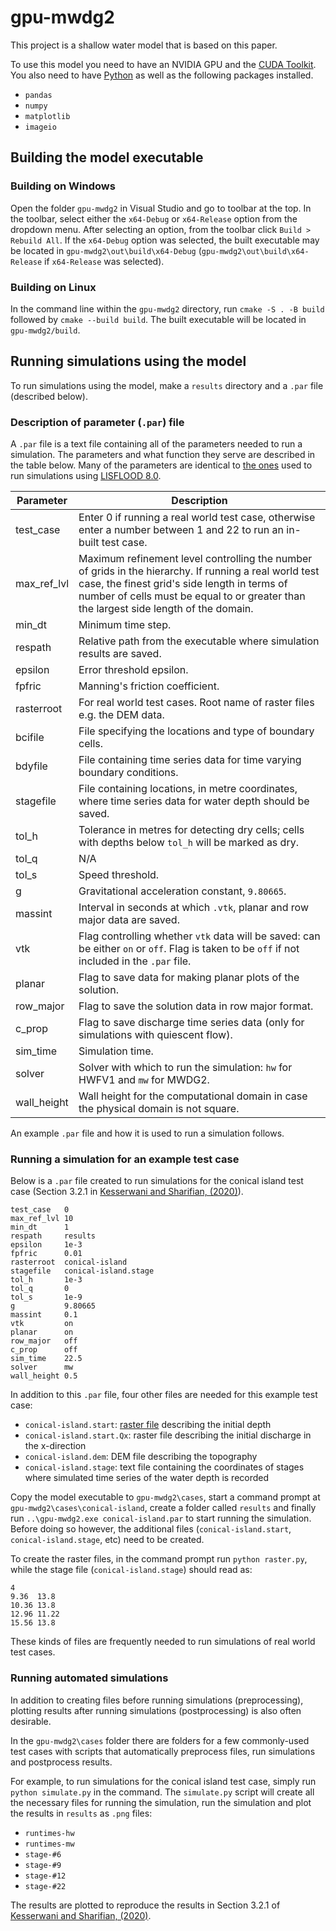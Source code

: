 # gpu-mwdg2

This project is a shallow water model that is based on this paper. 

To use this model you need to have an NVIDIA GPU and the [CUDA Toolkit](https://developer.nvidia.com/cuda-toolkit). You also need to have [Python](https://www.python.org/downloads/) as well as the following packages installed.

- `pandas`
- `numpy`
- `matplotlib`
- `imageio`

## Building the model executable

### Building on Windows

Open the folder `gpu-mwdg2` in Visual Studio and go to toolbar at the top. In the toolbar, select either the `x64-Debug` or `x64-Release` option from the dropdown menu. After selecting an option, from the toolbar click `Build > Rebuild All`. If the `x64-Debug` option was selected, the built executable may be located in `gpu-mwdg2\out\build\x64-Debug` (`gpu-mwdg2\out\build\x64-Release` if `x64-Release` was selected).

### Building on Linux

In the command line within the `gpu-mwdg2` directory, run `cmake -S . -B build` followed by `cmake --build build`. The built executable will be located in `gpu-mwdg2/build`.

## Running simulations using the model

To run simulations using the model, make a `results` directory and a `.par` file (described below).

### Description of parameter (`.par`) file

A `.par` file is a text file containing all of the parameters needed to run a simulation. The parameters and what function they serve are described in the table below. Many of the parameters are identical to [the ones](https://www.seamlesswave.com/Merewether1-1.html) used to run simulations using [LISFLOOD 8.0](https://www.seamlesswave.com/LISFLOOD8.0.html).

| Parameter   | Description |
| ------------|-------------|
| test_case 	| Enter 0 if running a real world test case, otherwise enter a number between 1 and 22 to run an in-built test case. |
| max_ref_lvl	| Maximum refinement level controlling the number of grids in the hierarchy. If running a real world test case, the finest grid's side length in terms of number of cells must be equal to or greater than the largest side length of the domain. |
| min_dt		| Minimum time step. |
| respath		| Relative path from the executable where simulation results are saved. |
| epsilon		| Error threshold epsilon. |
| fpfric 		| Manning's friction coefficient. |
| rasterroot	| For real world test cases. Root name of raster files e.g. the DEM data. |
| bcifile		| File specifying the locations and type of boundary cells. |
| bdyfile		| File containing time series data for time varying boundary conditions.   |
| stagefile	| File containing locations, in metre coordinates, where time series data for water depth should be saved. |
| tol_h		| Tolerance in metres for detecting dry cells; cells with depths below `tol_h` will be marked as dry. |
| tol_q		| N/A           |
| tol_s		| Speed threshold. |
| g			| Gravitational acceleration constant, `9.80665`.     |
| massint		| Interval in seconds at which `.vtk`, planar and row major data are saved. |
| vtk			| Flag controlling whether `vtk` data will be saved: can be either `on` or `off`. Flag is taken to be `off` if  not included in the `.par` file. |
| planar  | Flag to save data for making planar plots of the solution. |
| row_major	| Flag to save the solution data in row major format. |
| c_prop		| Flag to save discharge time series data (only for simulations with quiescent flow). |
| sim_time	| Simulation time. |
| solver		| Solver with which to run the simulation: `hw` for HWFV1 and `mw` for MWDG2. |
| wall_height	| Wall height for the computational domain in case the physical domain is not square. |

An example `.par` file and how it is used to run a simulation follows.

### Running a simulation for an example test case

Below is a `.par` file created to run simulations for the conical island test case (Section 3.2.1 in [Kesserwani and Sharifian, (2020)](https://www.sciencedirect.com/science/article/pii/S0309170820303079)).

```
test_case   0
max_ref_lvl 10
min_dt      1
respath     results
epsilon     1e-3
fpfric      0.01
rasterroot  conical-island
stagefile   conical-island.stage
tol_h       1e-3
tol_q       0
tol_s       1e-9
g           9.80665
massint     0.1
vtk         on
planar      on
row_major   off
c_prop      off
sim_time    22.5
solver      mw
wall_height 0.5
```
In addition to this `.par` file, four other files are needed for this example test case:

- `conical-island.start`: [raster file](https://support.geocue.com/ascii-raster-files-asc/) describing the initial depth
- `conical-island.start.Qx`: raster file describing the initial discharge in the x-direction
- `conical-island.dem`: DEM file describing the topography
- `conical-island.stage`: text file containing the coordinates of stages where simulated time series of the water depth is recorded

Copy the model executable to `gpu-mwdg2\cases`, start a command prompt at `gpu-mwdg2\cases\conical-island`, create a folder called `results` and finally run `..\gpu-mwdg2.exe conical-island.par` to start running the simulation. Before doing so however, the additional files (`conical-island.start`, `conical-island.stage`, etc) need to be created.

To create the raster files, in the command prompt run `python raster.py`, while the stage file (`conical-island.stage`) should read as:

```
4
9.36  13.8
10.36 13.8
12.96 11.22
15.56 13.8
```

These kinds of files are frequently needed to run simulations of real world test cases.

### Running automated simulations

In addition to creating files before running simulations (preprocessing), plotting results after running simulations (postprocessing) is also often desirable.

In the `gpu-mwdg2\cases` folder there are folders for a few commonly-used test cases with scripts that automatically preprocess files, run simulations and postprocess results.

For example, to run simulations for the conical island test case, simply run `python simulate.py` in the command. The `simulate.py` script will create all the necessary files for running the simulation, run the simulation and plot the results in `results` as `.png` files:

- `runtimes-hw`
- `runtimes-mw`
- `stage-#6`
- `stage-#9`
- `stage-#12`
- `stage-#22`

The results are plotted to reproduce the results in Section 3.2.1 of [Kesserwani and Sharifian, (2020)](https://www.sciencedirect.com/science/article/pii/S0309170820303079).
